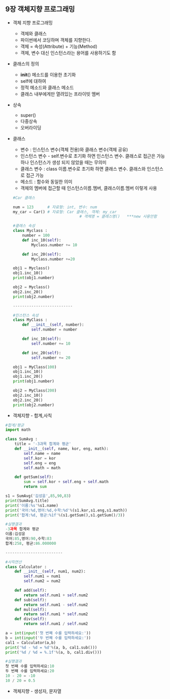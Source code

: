 ## 9장 객체지향 프로그래밍

- 객체 지향 프로그래밍
    - 객체와 클래스
    - 파이썬에서 코딩하며 객체를 지향한다.
    - 객체 = 속성(Attribute) + 기능(Method)
    - 객체, 변수 대신 인스턴스라는 용어를 사용하기도 함
- 클래스의 정의
    - __init__() 메소드를 이용한 초기화
    - self에 대하여
    - 정적 메소드와 클래스 메소드
    - 클래스 내부에게만 열려있는 프라이빗 멤버
- 상속
    - super()
    - 다중상속
    - 오버라이딩
- 클래스
    - 변수 : 인스턴스 변수(객체 전용)와 클래스 변수(객체 공유)
    - 인스턴스 변수 - self.변수로 초기화 하면 인스턴스 변수. 클래스로 접근은 가능하나 인스턴스가 생성 되지 않았을 때는 무의미
    - 클래스 변수 : class 이름.변수로 초기화 하면 클래스 변수. 클래스와 인스턴스로 접근 가능
    - 메소드 : 함수와 동일한 의미
    - 객체의 멤버에 접근할 때 인스턴스이름.멤버,  클래스이름.멤버 이렇게 사용
    
    ```python
    #Car 클래스
    
    num = 123      # 자료형: int, 변수: num 
    my_car = Car() # 자료형: Car 클래스, 객체: my_car
    							 # 객체명 = 클래스명()   ***new 사용안함
    
    ```
    
    ```python
    #클래스 속성
    class Myclass :
        number = 100
        def inc_10(self):
            Myclass.number += 10
    
        def inc_20(self):
            Myclass.number +=20
    
    obj1 = Myclass()
    obj1.inc_10()
    print(obj1.number)
    
    obj2 = Myclass()
    obj2.inc_20()
    print(obj2.number)
    
    --------------------------
    
    #인스턴스 속성
    class MyClass :
        def __init__(self, number):
            self.number = number 
    
        def inc_10(self):
            self.number += 10
    
        def inc_20(self):
            self.number += 20
    
    obj1 = MyClass(100)
    obj1.inc_10()
    obj1.inc_20()
    print(obj1.number)
    
    obj2 = MyClass(200)
    obj2.inc_10()
    obj2.inc_20()
    print(obj2.number)
    ```
    
     
    
- 객체지향 - 합계,사칙

```python
#합계/평균
import math

class SumAvg :
    title = '-3과목 합계와 평균'
    def __init__(self, name, kor, eng, math):
        self.name = name
        self.kor = kor
        self.eng = eng
        self.math = math

    def getSum(self):
        sum = self.kor + self.eng + self.math
        return sum

s1 = SumAvg('김성윤',85,90,83)
print(SumAvg.title)
print('이름:%s'%s1.name)
print('국어:%d,영어:%d,수학:%d'%(s1.kor,s1.eng,s1.math))
print('합계:%d, 평균:%1f'%(s1.getSum(),s1.getSum()/3))

#실행결과
-3과목 합계와 평균
이름:김성윤
국어:85,영어:90,수학:83
합계:258, 평균:86.000000

-------------------------

#사칙연산
class Calculator :
    def __init__(self, num1, num2):
        self.num1 = num1
        self.num2 = num2

    def add(self):
        return self.num1 + self.num2
    def sub(self):
        return self.num1 - self.num2
    def mul(self):
        return self.num1 * self.num2
    def div(self):
        return self.num1 / self.num2

a = int(input('첫 번째 수를 입력하세요:'))
b = int(input('두 번째 수를 입력하세요:'))
cal1 = Calculator(a,b)
print('%d - %d = %d'%(a, b, cal1.sub()))
print('%d / %d = %.1f'%(a, b, cal1.div()))

#실행결과
첫 번째 수를 입력하세요:10
두 번째 수를 입력하세요:20
10 - 20 = -10
10 / 20 = 0.5
```

- 객체지향 - 생성자, 문자열

```python

```
